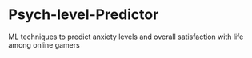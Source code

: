 # Psych-level-Predictor
ML techniques to predict anxiety levels and overall satisfaction with life among online gamers

